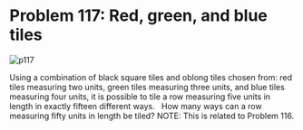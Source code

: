 # Problem 117: Red, green, and blue tiles

![p117](img/117.gif)

Using a combination of black square tiles and oblong tiles chosen from:
red tiles measuring two units, green tiles measuring three units, and
blue tiles measuring four units, it is possible to tile a row measuring
five units in length in exactly fifteen different ways.   How many ways
can a row measuring fifty units in length be tiled? NOTE: This is
related to Problem 116.